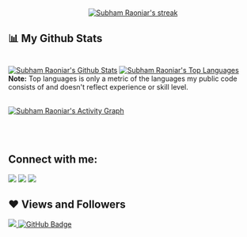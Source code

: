 <!-- [![React Badge](https://img.shields.io/badge/-React-61DBFB?style=for-the-badge&labelColor=black&logo=react&logoColor=61DBFB)](#)  [![Javascript Badge](https://img.shields.io/badge/-Javascript-F0DB4F?style=for-the-badge&labelColor=black&logo=javascript&logoColor=F0DB4F)](#) [![Typescript Badge](https://img.shields.io/badge/-Typescript-007acc?style=for-the-badge&labelColor=black&logo=typescript&logoColor=007acc)](#) [![Nodejs Badge](https://img.shields.io/badge/-Nodejs-3C873A?style=for-the-badge&labelColor=black&logo=node.js&logoColor=3C873A)](#) [![GraphQL Badge](https://img.shields.io/badge/-GraphQl-e535ab?style=for-the-badge&labelColor=black&logo=node.js&logoColor=e535ab)](#) -->
<br/>

<p align="center">
    <a href="https://github.com/ScripterSaurav/github-readme-streak-stats">
        <img title="🔥 Get streak stats for your profile at git.io/streak-stats" alt="Subham Raoniar's streak" src="https://github-readme-streak-stats.herokuapp.com/?user=ScripterSaurav&theme=black-ice&hide_border=true&stroke=0000&background=060A0CD0"/>
    </a>
</p>

## 📊 My Github Stats

  <br/>
    <a href="https://github.com/ScripterSaurav/github-readme-stats"><img alt="Subham Raoniar's Github Stats" src="https://github-readme-stats.vercel.app/api?username=ScripterSaurav&show_icons=true&count_private=true&theme=react&hide_border=true&bg_color=0D1117" /></a>
  <a href="https://github.com/ScripterSaurav/github-readme-stats"><img alt="Subham Raoniar's Top Languages" src="https://github-readme-stats.vercel.app/api/top-langs/?username=ScripterSaurav&langs_count=8&count_private=true&layout=compact&theme=react&hide_border=true&bg_color=0D1117" /></a>
  <br/>
  <b>Note:</b> Top languages is only a metric of the languages my public code consists of and doesn't reflect experience or skill level.


<br/>
<br/>

<a href="https://github.com/ScripterSaurav/github-readme-activity-graph"><img alt="Subham Raoniar's Activity Graph" src="https://activity-graph.herokuapp.com/graph?username=ScripterSaurav&bg_color=0D1117&color=5BCDEC&line=5BCDEC&point=FFFFFF&hide_border=true" /></a>

<br/>
<br/>

## Connect with me:
<p align="left">

<a href = "https://youtube.com/channel/UCngpKD7UkgXICp32m_h-RQQ"><img src="https://img.icons8.com/color/48/000000/youtube-play.png"/></a>
<a href = "https://discord.gg/xeM8mCJ"><img src="https://img.icons8.com/color/48/000000/discord-new-logo.png"/></a>
<a href = "https://t.me/techgamefest"><img src="https://img.icons8.com/fluent/48/000000/telegram-app.png"/></a>

</p>

## ❤ Views and Followers
<a href="https://github.com/Meghna-DAS/github-profile-views-counter">
    <img src="https://komarev.com/ghpvc/?username=ScripterSaurav">
</a>
<a href="https://github.com/ScripterSaurav?tab=followers"><img src="https://img.shields.io/github/followers/ScripterSaurav?label=Followers&style=social" alt="GitHub Badge"></a>
